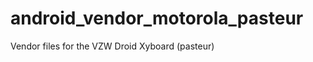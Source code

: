 android_vendor_motorola_pasteur
===============================

Vendor files for the VZW Droid Xyboard (pasteur)
